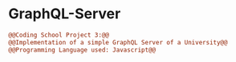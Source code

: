 # GraphQL-Server
```diff
@@Coding School Project 3:@@
@@Implementation of a simple GraphQL Server of a University@@
@@Programming Language used: Javascript@@
